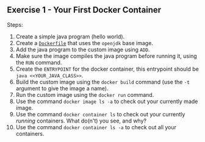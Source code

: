 Exercise 1 - Your First Docker Container
---
Steps:

1. Create a simple java program (hello world).
2. Create a [`Dockerfile`](Dockerfile) that uses the `openjdk` base image.
3. Add the java program to the custom image using `ADD`.
4. Make sure the image compiles the java program before running it, using the `RUN` command.
5. Create the `ENTRYPOINT` for the docker container, this entrypoint should be `java <<YOUR_JAVA_CLASS>>`.
6. Build the custom image using the `docker build` command (use the `-t` argument to give the image a name).
7. Run the custom image using the `docker run` command.
8. Use the command `docker image ls -a` to check out your currently made image.
9. Use the command `docker container ls` to check out your currently _running_ containers. What do(n't) you see, and why?
10. Use the command `docker container ls -a` to check out all your containers.
